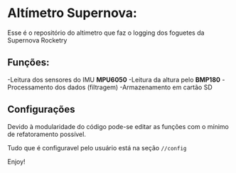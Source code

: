 # Altímetro Supernova:
Esse é o repositório do altimetro que faz o logging dos foguetes da Supernova Rocketry

## Funções:
-Leitura dos sensores do IMU **MPU6050**
-Leitura da altura pelo **BMP180**
-Processamento dos dados (filtragem)
-Armazenamento em cartão SD

## Configurações

Devido à modularidade do código pode-se editar as funções com o mínimo de refatoramento possível.

Tudo que é configuravel pelo usuário está na seção `//config`

Enjoy!